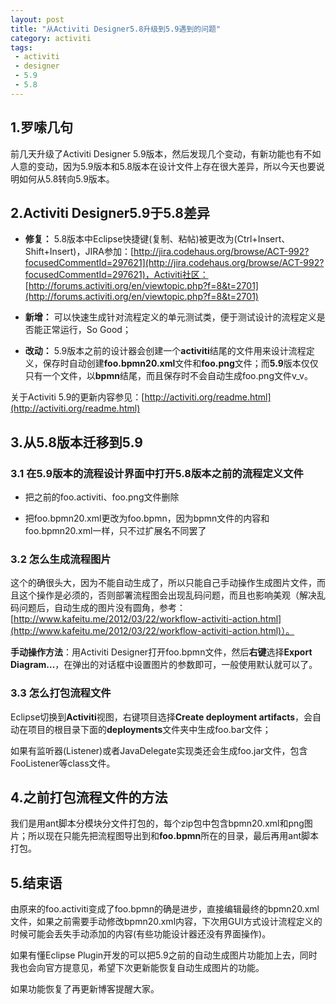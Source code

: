 ```yaml
---
layout: post
title: "从Activiti Designer5.8升级到5.9遇到的问题"
category: activiti
tags: 
 - activiti
 - designer
 - 5.9
 - 5.8
---
```


## 1.罗嗦几句

前几天升级了Activiti Designer 5.9版本，然后发现几个变动，有新功能也有不如人意的变动，因为5.9版本和5.8版本在设计文件上存在很大差异，所以今天也要说明如何从5.8转向5.9版本。

## 2.Activiti Designer5.9于5.8差异

* **修复：** 5.8版本中Eclipse快捷键(复制、粘帖)被更改为(Ctrl+Insert、Shift+Insert)，JIRA参加：[http://jira.codehaus.org/browse/ACT-992?focusedCommentId=297621](http://jira.codehaus.org/browse/ACT-992?focusedCommentId=297621)，Activiti社区：[http://forums.activiti.org/en/viewtopic.php?f=8&t=2701](http://forums.activiti.org/en/viewtopic.php?f=8&t=2701)

* **新增：** 可以快速生成针对流程定义的单元测试类，便于测试设计的流程定义是否能正常运行，So Good；

* **改动：** 5.9版本之前的设计器会创建一个**activiti**结尾的文件用来设计流程定义，保存时自动创建**foo.bpmn20.xml**文件和**foo.png**文件；而**5.9**版本仅仅只有一个文件，以**bpmn**结尾，而且保存时不会自动生成foo.png文件v_v。

关于Activiti 5.9的更新内容参见：[http://activiti.org/readme.html](http://activiti.org/readme.html)

## 3.从5.8版本迁移到5.9

### 3.1 在5.9版本的流程设计界面中打开5.8版本之前的流程定义文件

* 把之前的foo.activiti、foo.png文件删除

* 把foo.bpmn20.xml更改为foo.bpmn，因为bpmn文件的内容和foo.bpmn20.xml一样，只不过扩展名不同罢了

### 3.2 怎么生成流程图片

这个的确很头大，因为不能自动生成了，所以只能自己手动操作生成图片文件，而且这个操作是必须的，否则部署流程图会出现乱码问题，而且也影响美观（解决乱码问题后，自动生成的图片没有圆角，参考：[http://www.kafeitu.me/2012/03/22/workflow-activiti-action.html](http://www.kafeitu.me/2012/03/22/workflow-activiti-action.html)）。

**手动操作方法**：用Activiti Designer打开foo.bpmn文件，然后**右键**选择**Export Diagram...**，在弹出的对话框中设置图片的参数即可，一般使用默认就可以了。

### 3.3 怎么打包流程文件

Eclipse切换到**Activiti**视图，右键项目选择**Create deployment artifacts**，会自动在项目的根目录下面的**deployments**文件夹中生成foo.bar文件；

如果有监听器(Listener)或者JavaDelegate实现类还会生成foo.jar文件，包含FooListener等class文件。

## 4.之前打包流程文件的方法

我们是用ant脚本分模块分文件打包的，每个zip包中包含bpmn20.xml和png图片；所以现在只能先把流程图导出到和**foo.bpmn**所在的目录，最后再用ant脚本打包。

## 5.结束语

由原来的foo.activiti变成了foo.bpmn的确是进步，直接编辑最终的bpmn20.xml文件，如果之前需要手动修改bpmn20.xml内容，下次用GUI方式设计流程定义的时候可能会丢失手动添加的内容(有些功能设计器还没有界面操作)。

如果有懂Eclipse Plugin开发的可以把5.9之前的自动生成图片功能加上去，同时我也会向官方提意见，希望下次更新能恢复自动生成图片的功能。

如果功能恢复了再更新博客提醒大家。

